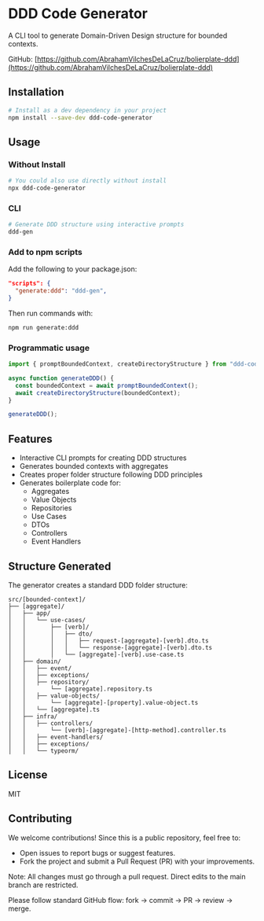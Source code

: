 # DDD Code Generator

A CLI tool to generate Domain-Driven Design structure for bounded contexts.

GitHub: [https://github.com/AbrahamVilchesDeLaCruz/bolierplate-ddd](https://github.com/AbrahamVilchesDeLaCruz/bolierplate-ddd)

## Installation

```bash
# Install as a dev dependency in your project
npm install --save-dev ddd-code-generator
```

## Usage
### Without Install
```bash
# You could also use directly without install
npx ddd-code-generator
```

### CLI

```bash
# Generate DDD structure using interactive prompts
ddd-gen
```

### Add to npm scripts

Add the following to your package.json:

```json
"scripts": {
  "generate:ddd": "ddd-gen",
}
```

Then run commands with:

```bash
npm run generate:ddd
```

### Programmatic usage

```typescript
import { promptBoundedContext, createDirectoryStructure } from "ddd-code-generator";

async function generateDDD() {
  const boundedContext = await promptBoundedContext();
  await createDirectoryStructure(boundedContext);
}

generateDDD();
```

## Features

- Interactive CLI prompts for creating DDD structures
- Generates bounded contexts with aggregates
- Creates proper folder structure following DDD principles
- Generates boilerplate code for:
  - Aggregates
  - Value Objects
  - Repositories
  - Use Cases
  - DTOs
  - Controllers
  - Event Handlers

## Structure Generated

The generator creates a standard DDD folder structure:

```
src/[bounded-context]/
├── [aggregate]/
│   ├── app/
│   │   └── use-cases/
│   │       ├── [verb]/
│   │       │   ├── dto/
│   │       │   │   ├── request-[aggregate]-[verb].dto.ts
│   │       │   │   └── response-[aggregate]-[verb].dto.ts
│   │       │   └── [aggregate]-[verb].use-case.ts
│   ├── domain/
│   │   ├── event/
│   │   ├── exceptions/
│   │   ├── repository/
│   │       └── [aggregate].repository.ts
│   │   ├── value-objects/
│   │       └── [aggregate]-[property].value-object.ts
│   │   └── [aggregate].ts
│   ├── infra/
│   │   ├── controllers/
│   │       └── [verb]-[aggregate]-[http-method].controller.ts
│   │   ├── event-handlers/
│   │   ├── exceptions/
│   │   └── typeorm/
```

## License

MIT

## Contributing

We welcome contributions!
Since this is a public repository, feel free to:

- Open issues to report bugs or suggest features.
- Fork the project and submit a Pull Request (PR) with your improvements.

Note: All changes must go through a pull request. Direct edits to the main branch are restricted.

Please follow standard GitHub flow: fork → commit → PR → review → merge.
